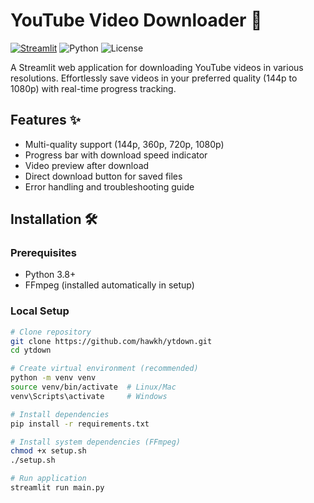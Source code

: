 # YouTube Video Downloader 🎥

[![Streamlit](https://static.streamlit.io/badges/streamlit_badge_black_white.svg)](https://your-streamlit-app-url.streamlit.app/)
![Python](https://img.shields.io/badge/Python-3.8%2B-blue)
![License](https://img.shields.io/badge/License-MIT-green)

A Streamlit web application for downloading YouTube videos in various resolutions. Effortlessly save videos in your preferred quality (144p to 1080p) with real-time progress tracking.

## Features ✨
- Multi-quality support (144p, 360p, 720p, 1080p)
- Progress bar with download speed indicator
- Video preview after download
- Direct download button for saved files
- Error handling and troubleshooting guide

## Installation 🛠️

### Prerequisites
- Python 3.8+
- FFmpeg (installed automatically in setup)

### Local Setup
```bash
# Clone repository
git clone https://github.com/hawkh/ytdown.git
cd ytdown

# Create virtual environment (recommended)
python -m venv venv
source venv/bin/activate  # Linux/Mac
venv\Scripts\activate     # Windows

# Install dependencies
pip install -r requirements.txt

# Install system dependencies (FFmpeg)
chmod +x setup.sh
./setup.sh

# Run application
streamlit run main.py
